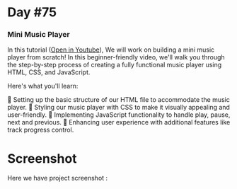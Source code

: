 # Day #75

### Mini Music Player
In this tutorial ([Open in Youtube](https://youtu.be/SAzB_M2wpR0)), We will work on building a mini music player from scratch! In this beginner-friendly video, we'll walk you through the step-by-step process of creating a fully functional music player using HTML, CSS, and JavaScript.

Here's what you'll learn:

🔹 Setting up the basic structure of our HTML file to accommodate the music player.
🔹 Styling our music player with CSS to make it visually appealing and user-friendly.
🔹 Implementing JavaScript functionality to handle play, pause, next and previous.
🔹 Enhancing user experience with additional features like track progress control.

# Screenshot
Here we have project screenshot :
